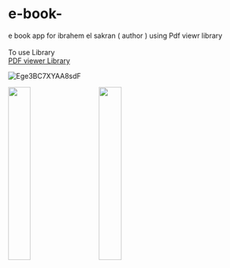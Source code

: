 # e-book-
e book app for ibrahem el sakran ( author ) using Pdf viewr library
</br></br>
To  use Library </br>
[PDF viewer Library ](https://github.com/barteksc/AndroidPdfViewer)

![Ege3BC7XYAA8sdF](https://user-images.githubusercontent.com/54688005/111869905-2f7ac800-898a-11eb-96bc-14b3ac69a452.jpg)

<div>

<img src = "https://user-images.githubusercontent.com/54688005/111869996-c5165780-898a-11eb-8d4d-559549b39d12.jpeg" width = 30%>
  <img width ="5%"/> 
<img src = "https://user-images.githubusercontent.com/54688005/111869999-c8114800-898a-11eb-9d44-784b02f24777.jpeg" width = 30%>
</div>


</br>

